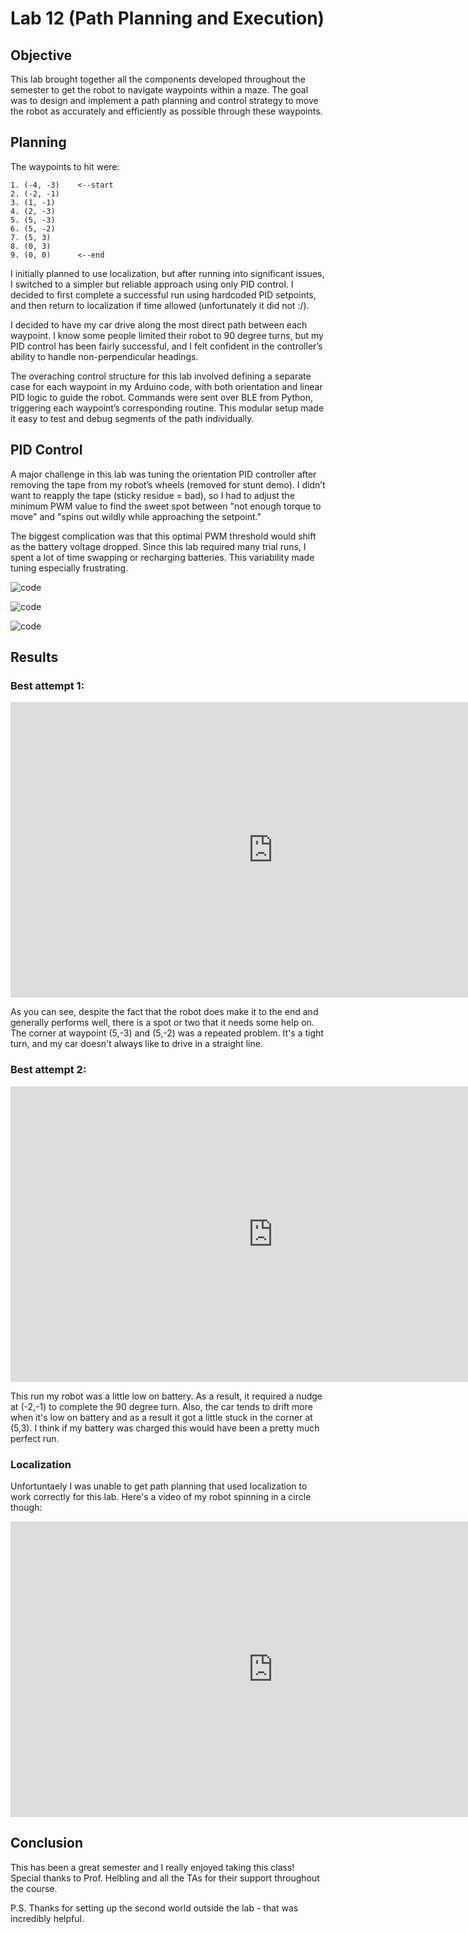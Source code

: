 # Lab 12 (Path Planning and Execution)

## Objective

This lab brought together all the components developed throughout the semester to get the robot to navigate waypoints within a maze. The goal was to design and implement a path planning and control strategy to move the robot as accurately and efficiently as possible through these waypoints.

## Planning

The waypoints to hit were: 

    1. (-4, -3)    <--start
    2. (-2, -1)
    3. (1, -1)
    4. (2, -3)
    5. (5, -3)
    6. (5, -2)
    7. (5, 3)
    8. (0, 3)
    9. (0, 0)      <--end

I initially planned to use localization, but after running into significant issues, I switched to a simpler but reliable approach using only PID control. I decided to first complete a successful run using hardcoded PID setpoints, and then return to localization if time allowed (unfortunately it did not :/).

I decided to have my car drive along the most direct path between each waypoint. I know some people limited their robot to 90 degree turns, but my PID control has been fairly successful, and I felt confident in the controller’s ability to handle non-perpendicular headings.

The overaching control structure for this lab involved defining a separate case for each waypoint in my Arduino code, with both orientation and linear PID logic to guide the robot. Commands were sent over BLE from Python, triggering each waypoint’s corresponding routine. This modular setup made it easy to test and debug segments of the path individually.

## PID Control

A major challenge in this lab was tuning the orientation PID controller after removing the tape from my robot’s wheels (removed for stunt demo). I didn’t want to reapply the tape (sticky residue = bad), so I had to adjust the minimum PWM value to find the sweet spot between "not enough torque to move" and "spins out wildly while approaching the setpoint."

The biggest complication was that this optimal PWM threshold would shift as the battery voltage dropped. Since this lab required many trial runs, I spent a lot of time swapping or recharging batteries. This variability made tuning especially frustrating.

![code](files/lab12_pid_orientation_code.png)

![code](files/lab12_pid_linear_code.png)

![code](files/lab12_python_code.png)

## Results

### Best attempt 1: 

<iframe width="840" height="473" src="https://www.youtube.com/embed/8SwcipIW5Bc" frameborder="0" allowfullscreen></iframe>

As you can see, despite the fact that the robot does make it to the end and generally performs well, there is a spot or two that it needs some help on. The corner at waypoint (5,-3) and (5,-2) was a repeated problem. It's a tight turn, and my car doesn't always like to drive in a straight line. 

### Best attempt 2: 

<iframe width="840" height="473" src="https://www.youtube.com/embed/8SwcipIW5Bc" frameborder="0" allowfullscreen></iframe>

This run my robot was a little low on battery. As a result, it required a nudge at (-2,-1) to complete the 90 degree turn. Also, the car tends to drift more when it's low on battery and as a result it got a little stuck in the corner at (5,3). I think if my battery was charged this would have been a pretty much perfect run. 

### Localization

Unfortuntaely I was unable to get path planning that used localization to work correctly for this lab. Here's a video of my robot spinning in a circle though: 

<iframe width="840" height="473" src="https://www.youtube.com/embed/XKt81ngWo9A" frameborder="0" allowfullscreen></iframe>


## Conclusion

This has been a great semester and I really enjoyed taking this class! Special thanks to Prof. Helbling and all the TAs for their support throughout the course.

P.S. Thanks for setting up the second world outside the lab - that was incredibly helpful. 